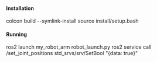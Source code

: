 #### Installation
colcon build --symlink-install
source install/setup.bash

#### Running
ros2 launch my_robot_arm robot_launch.py 
ros2 service call /set_joint_positions std_srvs/srv/SetBool "{data: true}"

